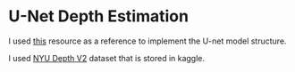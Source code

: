 # U-Net Depth Estimation


I used [this](https://github.com/milesial/Pytorch-UNet/blob/master/unet/unet_model.py)
resource as a reference to implement the U-net model structure.

I used [NYU Depth V2](https://www.kaggle.com/datasets/soumikrakshit/nyu-depth-v2)
dataset that is stored in kaggle.